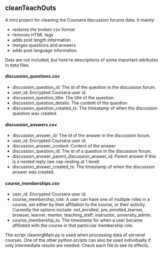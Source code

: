 ## cleanTeachOuts
A mini project for cleaning the Coursera discussion forums data. It mainly:

* restores the broken csv format
* removes HTML tags
* adds post length information
* merges questions and answers
* adds post language information

Data are not included, but here're descriptions of some important attributes in data files.

#### discussion_questions.csv
* discussion_question_id:	The id of the question in the discussion forum.
* user_id:	Encrypted Coursera user id.
* discussion_question_title:	The title of the question.
* discussion_question_details:	The content of the question
* discussion_question_created_ts:	The timestamp of when the discussion question was created.

#### discussion_answers.csv
* discussion_answer_id: The id of the answer in the discussion forum.
* user_id:	Encrypted Coursera user id.
* discussion_answer_content: Content of the answer
* discussion_question_id:	The id of a question in the discussion forum.
* discussion_answer_parent_discussion_answer_id:	Parent answer if this is a nested reply (we cap nesting at 1 level)
* discussion_answer_created_ts:	The timestamp of when the discussion answer was created.

#### course_memberships.csv
* user_id:	Encrypted Coursera user id.
* course_membership_role:	A user can have one of multiple roles in a course, set either by their affiliation to the course, or their activity. Currently the options include: not_enrolled, pre_enrolled_learner, browser, learner, mentor, teaching_staff, instructor, university_admin.
* course_membership_ts:	The timestamp for when a user became affiliated with the course in that particular membership role.



The script cleaningMain.py is used when processing data of serveral courses. One of the other python scripts can also be used individually if only intermediate results are needed. Check each file to see its effects.
